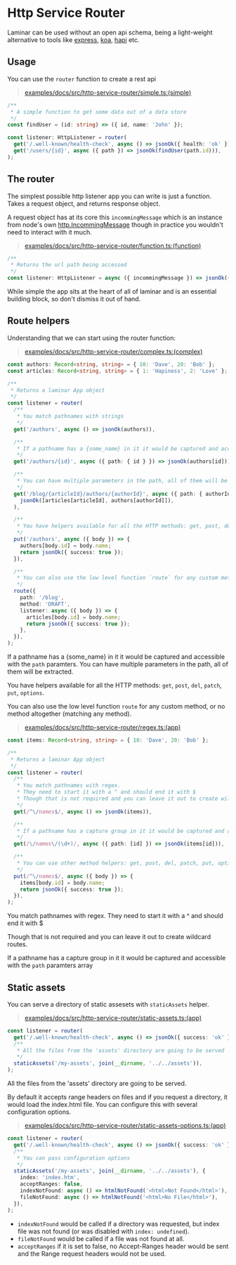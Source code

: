 # Http Service Router

Laminar can be used without an open api schema, being a light-weight alternative to tools like [express](expressjs.com), [koa](https://koajs.com), [hapi](https://hapi.dev) etc.

## Usage

You can use the `router` function to create a rest api

> [examples/docs/src/http-service-router/simple.ts:(simple)](https://github.com/ovotech/laminar/tree/main/examples/docs/src/http-service-router/simple.ts#L3-L13)

```typescript
/**
 * A simple function to get some data out of a data store
 */
const findUser = (id: string) => ({ id, name: 'John' });

const listener: HttpListener = router(
  get('/.well-known/health-check', async () => jsonOk({ health: 'ok' })),
  get('/users/{id}', async ({ path }) => jsonOk(findUser(path.id))),
);
```

## The router

The simplest possible http listener app you can write is just a function. Takes a request object, and returns response object.

A request object has at its core this `incommingMessage` which is an instance from node's own [http.IncommingMessage](https://nodejs.org/api/http.html#http_class_http_incomingmessage) though in practice you wouldn't need to interact with it much.

> [examples/docs/src/http-service-router/function.ts:(function)](https://github.com/ovotech/laminar/tree/main/examples/docs/src/http-service-router/function.ts#L3-L10)

```typescript
/**
 * Returns the url path being accessed
 */
const listener: HttpListener = async ({ incommingMessage }) => jsonOk({ accessedUrl: incommingMessage.url });
```

While simple the app sits at the heart of all of laminar and is an essential building block, so don't dismiss it out of hand.

## Route helpers

Understanding that we can start using the router function:

> [examples/docs/src/http-service-router/complex.ts:(complex)](https://github.com/ovotech/laminar/tree/main/examples/docs/src/http-service-router/complex.ts#L3-L50)

```typescript
const authors: Record<string, string> = { 10: 'Dave', 20: 'Bob' };
const articles: Record<string, string> = { 1: 'Hapiness', 2: 'Love' };

/**
 * Returns a laminar App object
 */
const listener = router(
  /**
   * You match pathnames with strings
   */
  get('/authors', async () => jsonOk(authors)),

  /**
   * If a pathname has a {some_name} in it it would be captured and accessible with the `path` paramters
   */
  get('/authors/{id}', async ({ path: { id } }) => jsonOk(authors[id])),

  /**
   * You can have multiple parameters in the path, all of them will be extracted
   */
  get('/blog/{articleId}/authors/{authorId}', async ({ path: { authorId, articleId } }) =>
    jsonOk([articles[articleId], authors[authorId]]),
  ),

  /**
   * You have helpers available for all the HTTP methods: get, post, del, patch, put, options
   */
  put('/authors', async ({ body }) => {
    authors[body.id] = body.name;
    return jsonOk({ success: true });
  }),

  /**
   * You can also use the low level function `route` for any custom method, or no method altogether (matching any method)
   */
  route({
    path: '/blog',
    method: 'DRAFT',
    listener: async ({ body }) => {
      articles[body.id] = body.name;
      return jsonOk({ success: true });
    },
  }),
);
```

If a pathname has a {some_name} in it it would be captured and accessible with the `path` paramters. You can have multiple parameters in the path, all of them will be extracted.

You have helpers available for all the HTTP methods: `get`, `post`, `del`, `patch`, `put`, `options`.

You can also use the low level function `route` for any custom method, or no method altogether (matching any method).

> [examples/docs/src/http-service-router/regex.ts:(app)](https://github.com/ovotech/laminar/tree/main/examples/docs/src/http-service-router/regex.ts#L3-L32)

```typescript
const items: Record<string, string> = { 10: 'Dave', 20: 'Bob' };

/**
 * Returns a laminar App object
 */
const listener = router(
  /**
   * You match pathnames with regex.
   * They need to start it with a ^ and should end it with $
   * Though that is not required and you can leave it out to create wildcard routes
   */
  get(/^\/names$/, async () => jsonOk(items)),

  /**
   * If a pathname has a capture group in it it would be captured and accessible with the `path` paramters array
   */
  get(/\/names\/(\d+)/, async ({ path: [id] }) => jsonOk(items[id])),

  /**
   * You can use other method helpers: get, post, del, patch, put, options are available
   */
  put(/^\/names$/, async ({ body }) => {
    items[body.id] = body.name;
    return jsonOk({ success: true });
  }),
);
```

You match pathnames with regex. They need to start it with a ^ and should end it with \$

Though that is not required and you can leave it out to create wildcard routes.

If a pathname has a capture group in it it would be captured and accessible with the `path` paramters array

## Static assets

You can serve a directory of static assesets with `staticAssets` helper.

> [examples/docs/src/http-service-router/static-assets.ts:(app)](https://github.com/ovotech/laminar/tree/main/examples/docs/src/http-service-router/static-assets.ts#L4-L14)

```typescript
const listener = router(
  get('/.well-known/health-check', async () => jsonOk({ success: 'ok' })),
  /**
   * All the files from the 'assets' directory are going to be served
   */
  staticAssets('/my-assets', join(__dirname, '../../assets')),
);
```

All the files from the 'assets' directory are going to be served.

By default it accepts range headers on files and if you request a directory, it would load the index.html file. You can configure this with several configuration options.

> [examples/docs/src/http-service-router/static-assets-options.ts:(app)](https://github.com/ovotech/laminar/tree/main/examples/docs/src/http-service-router/static-assets-options.ts#L4-L19)

```typescript
const listener = router(
  get('/.well-known/health-check', async () => jsonOk({ success: 'ok' })),
  /**
   * You can pass configuration options
   */
  staticAssets('/my-assets', join(__dirname, '../../assets'), {
    index: 'index.htm',
    acceptRanges: false,
    indexNotFound: async () => htmlNotFound('<html>Not Found</html>'),
    fileNotFound: async () => htmlNotFound('<html>No File</html>'),
  }),
);
```

- `indexNotFound` would be called if a directory was requested, but index file was not found (or was disabled with `index: undefined`).
- `fileNotFound` would be called if a file was not found at all.
- `acceptRanges` if it is set to false, no Accept-Ranges header would be sent and the Range request headers would not be used.
